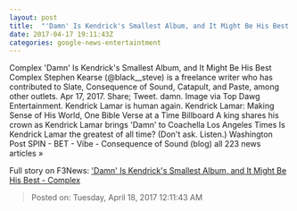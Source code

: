 ```yaml
---
layout: post
title:  "'Damn' Is Kendrick's Smallest Album, and It Might Be His Best - Complex"
date: 2017-04-17 19:11:43Z
categories: google-news-entertaintment
---
```


Complex 'Damn' Is Kendrick's Smallest Album, and It Might Be His Best Complex Stephen Kearse (@black__steve) is a freelance writer who has contributed to Slate, Consequence of Sound, Catapult, and Paste, among other outlets. Apr 17, 2017. Share; Tweet. damn. Image via Top Dawg Entertainment. Kendrick Lamar is human again. Kendrick Lamar: Making Sense of His World, One Bible Verse at a Time Billboard A king shares his crown as Kendrick Lamar brings 'Damn' to Coachella Los Angeles Times Is Kendrick Lamar the greatest of all time? (Don't ask. Listen.) Washington Post SPIN - BET - Vibe - Consequence of Sound (blog) all 223 news articles »


Full story on F3News: ['Damn' Is Kendrick's Smallest Album, and It Might Be His Best - Complex](http://www.f3nws.com/n/KZfzyG)

> Posted on: Tuesday, April 18, 2017 12:11:43 AM
